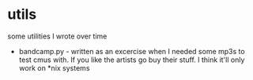 # utils
some utilities I wrote over time

* bandcamp.py - written as an excercise when I needed some mp3s to test cmus with. If you like the artists go buy their stuff. I think it'll only work on \*nix systems
